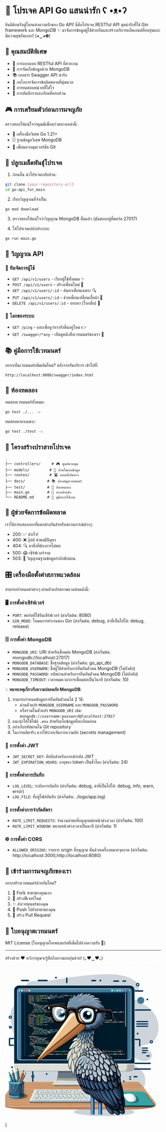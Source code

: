 # 🌈 โปรเจค API Go แสนน่ารัก ʕ •ᴥ•ʔ

ยินดีต้อนรับสู่โลกแห่งความรักของ Go API! นี่คือโปรเจค RESTful API สุดน่ารักที่ใช้ Gin framework และ MongoDB ✨
มาจัดการข้อมูลผู้ใช้ด้วยกันและสร้างบริการแบ็คเอนด์ที่อบอุ่นและมีความสุขกันเถอะ! (◕‿◕✿)

## 🎨 คุณสมบัติพิเศษ

- 🌟 การออกแบบ RESTful API ที่สวยงาม
- 🍃 การจัดเก็บข้อมูลด้วย MongoDB
- 📚 เอกสาร Swagger API น่ารัก
- 🎯 กลไกการจัดการข้อผิดพลาดที่นุ่มนวล
- 🧪 การทดสอบหน่วยที่ใส่ใจ
- 📝 การบันทึกรายละเอียดที่ครบถ้วน

## 🎮 การเตรียมตัวก่อนการผจญภัย

ตรวจสอบให้แน่ใจว่าคุณมีเพื่อนร่วมทางเหล่านี้:
- 🚀 เครื่องมือวิเศษ Go 1.21+
- 🗄️ ฐานข้อมูลวิเศษ MongoDB
- 🐙 เพื่อนควบคุมเวอร์ชัน Git

## 🌱 ปลูกเมล็ดพันธุ์โปรเจค

1. ก่อนอื่น นำโปรเจคกลับบ้าน:
```bash
git clone [your-repository-url]
cd go-api_for_main
```

2. เรียกวิญญาณที่จำเป็น:
```bash
go mod download
```

3. ตรวจสอบให้แน่ใจว่าวิญญาณ MongoDB ตื่นแล้ว (มันชอบอยู่ที่พอร์ต 27017)

4. ให้โปรเจคเปล่งประกาย:
```bash
go run main.go
```

## 🎯 วิญญาณ API

### 👥 ทีมจัดการผู้ใช้
- `GET /api/v1/users` - เรียกผู้ใช้ทั้งหมด ✨
- `POST /api/v1/users` - สร้างเพื่อนใหม่ 🎉
- `GET /api/v1/users/:id` - ค้นหาเพื่อนเฉพาะ 🔍
- `PUT /api/v1/users/:id` - ช่วยเพื่อนเปลี่ยนเสื้อผ้า 👕
- `DELETE /api/v1/users/:id` - บอกลา (โบกมือ) 👋

### 🎪 โลกของระบบ
- `GET /ping` - แตะเพื่อดูว่าเรายังตื่นอยู่ไหม 👉
- `GET /swagger/*any` - เปิดดูหนังสือเวทมนตร์ของเรา 📖

## 📚 คู่มือการใช้เวทมนตร์

อยากเห็นเวทมนตร์เพิ่มเติมไหม? หลังจากรันบริการ เข้าไปที่:
```
http://localhost:8080/swagger/index.html
```

## 🧪 ห้องทดลอง

ทดสอบเวทมนตร์ทั้งหมด:
```bash
go test ./... -v
```

ทดสอบคาถาเฉพาะ:
```bash
go test ./test -v
```

## 🏰 โครงสร้างปราสาทโปรเจค

```
.
├── controllers/     # 🎮 ศูนย์ควบคุม
├── models/         # 📝 บ้านโมเดลข้อมูล
├── routes/         # 🛣️ แผนที่เส้นทาง
├── docs/          # 📚 ห้องสมุดเวทมนตร์
├── test/          # 🧪 ห้องทดลอง
├── main.go        # 🎯 ทางเข้าหลัก
└── README.md      # 📖 คู่มือการใช้งาน
```

## 🎨 ผู้ช่วยจัดการข้อผิดพลาด

เราใช้การแสดงออกที่แตกต่างกันสำหรับสถานการณ์ต่างๆ:

- 200: ✅ สำเร็จ!
- 400: ❌ อุ๊ปส์ คำขอมีปัญหา
- 404: 🔍 หาสิ่งที่ต้องการไม่พบ
- 500: 😱 เซิร์ฟเวอร์จาม
- 503: 🏥 วิญญาณฐานข้อมูลกำลังพักผ่อน

## 🎛️ เครื่องมือตั้งค่าสภาพแวดล้อม

สามารถกำหนดค่าต่างๆ ผ่านตัวแปรสภาพแวดล้อมดังนี้:

### 🖥️ การตั้งค่าเซิร์ฟเวอร์
- `PORT`: พอร์ตที่ใช้รันเซิร์ฟเวอร์ (ค่าเริ่มต้น: 8080)
- `GIN_MODE`: โหมดการทำงานของ Gin (ค่าเริ่มต้น: debug, ค่าที่เป็นไปได้: debug, release)

### 🗄️ การตั้งค่า MongoDB
- `MONGODB_URI`: URI สำหรับเชื่อมต่อ MongoDB (ค่าเริ่มต้น: mongodb://localhost:27017)
- `MONGODB_DATABASE`: ชื่อฐานข้อมูล (ค่าเริ่มต้น: go_api_db)
- `MONGODB_USERNAME`: ชื่อผู้ใช้สำหรับการยืนยันตัวตน MongoDB (ไม่บังคับ)
- `MONGODB_PASSWORD`: รหัสผ่านสำหรับการยืนยันตัวตน MongoDB (ไม่บังคับ)
- `MONGODB_TIMEOUT`: เวลาหมดเวลาการเชื่อมต่อเป็นวินาที (ค่าเริ่มต้น: 10)

💡 **หมายเหตุเกี่ยวกับความปลอดภัย MongoDB**:
1. สามารถกำหนดข้อมูลการยืนยันตัวตนได้ 2 วิธี:
   - ผ่านตัวแปร `MONGODB_USERNAME` และ `MONGODB_PASSWORD`
   - หรือรวมในตัวแปร `MONGODB_URI` เช่น: `mongodb://username:password@localhost:27017`
2. แนะนำให้ใช้ไฟล์ `.env` สำหรับเก็บข้อมูลที่ละเอียดอ่อน
3. อย่าเก็บรหัสผ่านใน Git repository
4. ในการผลิตจริง ควรใช้ระบบจัดการความลับ (secrets management)

### 🔐 การตั้งค่า JWT
- `JWT_SECRET_KEY`: คีย์ลับสำหรับการเข้ารหัส JWT
- `JWT_EXPIRATION_HOURS`: อายุของ token เป็นชั่วโมง (ค่าเริ่มต้น: 24)

### 📝 การตั้งค่าการบันทึก
- `LOG_LEVEL`: ระดับการบันทึก (ค่าเริ่มต้น: debug, ค่าที่เป็นไปได้: debug, info, warn, error)
- `LOG_FILE`: ที่อยู่ไฟล์บันทึก (ค่าเริ่มต้น: ./logs/app.log)

### 🚦 การตั้งค่าการจำกัดอัตรา
- `RATE_LIMIT_REQUESTS`: จำนวนคำขอที่อนุญาตต่อหน้าต่างเวลา (ค่าเริ่มต้น: 100)
- `RATE_LIMIT_WINDOW`: ขนาดหน้าต่างเวลาเป็นนาที (ค่าเริ่มต้น: 1)

### 🌐 การตั้งค่า CORS
- `ALLOWED_ORIGINS`: รายการ origin ที่อนุญาต คั่นด้วยเครื่องหมายจุลภาค (ค่าเริ่มต้น: http://localhost:3000,http://localhost:8080)

## 🌟 เข้าร่วมการผจญภัยของเรา

อยากสร้างเวทมนตร์ด้วยกันไหม?

1. 🍴 Fork สาขาของคุณเอง
2. 🌱 สร้างฟีเจอร์ใหม่
3. ✨ ส่งเวทมนตร์ของคุณ
4. 🚀 Push ไปยังสาขาของคุณ
5. 🎉 สร้าง Pull Request

## 📜 ใบอนุญาตเวทมนตร์

MIT License (ใบอนุญาตโอเพนซอร์สที่เต็มไปด้วยความรัก 💝)

---
สร้างด้วย ❤️ หวังว่าคุณจะรู้สึกถึงความอบอุ่นด้วย! (｡♥‿♥｡) 


[![image](https://github.com/jebylinjbjob/go-api_for_main/blob/main/ICON.jpeg))](https://github.com/jebylinjbjob/go-api_for_main/blob/main/ICON.jpeg)

